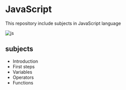 # JavaScript
This repository include subjects in JavaScript language

![js](https://user-images.githubusercontent.com/29695545/45929261-c8662f00-bf57-11e8-9b10-bb6b977e3e38.png)


## subjects

* Introduction
* First steps
* Variables
* Operators
* Functions
